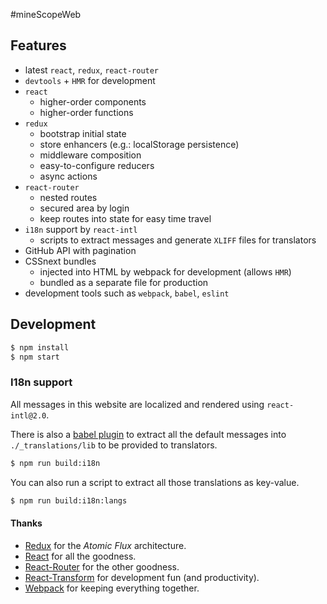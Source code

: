 
#mineScopeWeb

## Features

- latest `react`, `redux`, `react-router`
- `devtools` + `HMR` for development
- `react`
  - higher-order components
  - higher-order functions
- `redux`
  - bootstrap initial state
  - store enhancers (e.g.: localStorage persistence)
  - middleware composition
  - easy-to-configure reducers
  - async actions
- `react-router`
  - nested routes
  - secured area by login
  - keep routes into state for easy time travel
- `i18n` support by `react-intl`
  - scripts to extract messages and generate `XLIFF` files for translators
- GitHub API with pagination
- CSSnext bundles
  - injected into HTML by webpack for development (allows `HMR`)
  - bundled as a separate file for production
- development tools such as `webpack`, `babel`, `eslint`

## Development

```bash
$ npm install
$ npm start
```

### I18n support

All messages in this website are localized and rendered using `react-intl@2.0`.

There is also a [babel plugin](https://github.com/yahoo/babel-plugin-react-intl) to extract all the default messages into `./_translations/lib` to be provided to translators.

```bash
$ npm run build:i18n
```

You can also run a script to extract all those translations as key-value.

```bash
$ npm run build:i18n:langs
```


#### Thanks

- [Redux](https://github.com/gaearon/redux) for the _Atomic Flux_ architecture.
- [React](https://github.com/facebook/react) for all the goodness.
- [React-Router](https://github.com/rackt/react-router) for the other goodness.
- [React-Transform](https://github.com/gaearon/react-transform-boilerplate) for development fun (and productivity).
- [Webpack](https://github.com/webpack/webpack) for keeping everything together.
